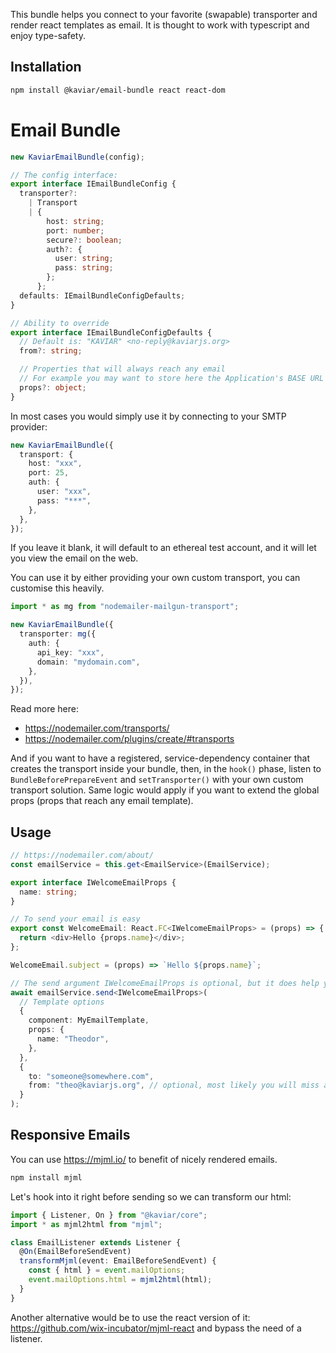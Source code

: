 This bundle helps you connect to your favorite (swapable) transporter and render react templates as email. It is thought to work with typescript and enjoy type-safety.

## Installation

```bash
npm install @kaviar/email-bundle react react-dom
```

# Email Bundle

```typescript
new KaviarEmailBundle(config);

// The config interface:
export interface IEmailBundleConfig {
  transporter?:
    | Transport
    | {
        host: string;
        port: number;
        secure?: boolean;
        auth?: {
          user: string;
          pass: string;
        };
      };
  defaults: IEmailBundleConfigDefaults;
}

// Ability to override
export interface IEmailBundleConfigDefaults {
  // Default is: "KAVIAR" <no-reply@kaviarjs.org>
  from?: string;

  // Properties that will always reach any email
  // For example you may want to store here the Application's BASE URL
  props?: object;
}
```

In most cases you would simply use it by connecting to your SMTP provider:

```typescript
new KaviarEmailBundle({
  transport: {
    host: "xxx",
    port: 25,
    auth: {
      user: "xxx",
      pass: "***",
    },
  },
});
```

If you leave it blank, it will default to an ethereal test account, and it will let you view the email on the web.

You can use it by either providing your own custom transport, you can customise this heavily.

```typescript
import * as mg from "nodemailer-mailgun-transport";

new KaviarEmailBundle({
  transporter: mg({
    auth: {
      api_key: "xxx",
      domain: "mydomain.com",
    },
  }),
});
```

Read more here:

- https://nodemailer.com/transports/
- https://nodemailer.com/plugins/create/#transports

And if you want to have a registered, service-dependency container that creates the transport inside your bundle, then, in the `hook()` phase, listen to `BundleBeforePrepareEvent` and `setTransporter()` with your own custom transport solution. Same logic would apply if you want to extend the global props (props that reach any email template).

## Usage

```typescript
// https://nodemailer.com/about/
const emailService = this.get<EmailService>(EmailService);

export interface IWelcomeEmailProps {
  name: string;
}

// To send your email is easy
export const WelcomeEmail: React.FC<IWelcomeEmailProps> = (props) => {
  return <div>Hello {props.name}</div>;
};

WelcomeEmail.subject = (props) => `Hello ${props.name}`;

// The send argument IWelcomeEmailProps is optional, but it does help you ensure props is correctly sent
await emailService.send<IWelcomeEmailProps>(
  // Template options
  {
    component: MyEmailTemplate,
    props: {
      name: "Theodor",
    },
  },
  {
    to: "someone@somewhere.com",
    from: "theo@kaviarjs.org", // optional, most likely you will miss and let it be the default one
  }
);
```

## Responsive Emails

You can use https://mjml.io/ to benefit of nicely rendered emails.

```bash
npm install mjml
```

Let's hook into it right before sending so we can transform our html:

```typescript
import { Listener, On } from "@kaviar/core";
import * as mjml2html from "mjml";

class EmailListener extends Listener {
  @On(EmailBeforeSendEvent)
  transformMjml(event: EmailBeforeSendEvent) {
    const { html } = event.mailOptions;
    event.mailOptions.html = mjml2html(html);
  }
}
```

Another alternative would be to use the react version of it: https://github.com/wix-incubator/mjml-react and bypass the need of a listener.
